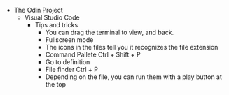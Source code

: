 - The Odin Project
	- Visual Studio Code
		- Tips and tricks
			- You can drag the terminal to view, and back.
			- Fullscreen mode
			- The icons in the files tell you it recognizes the file extension
			- Command Pallete Ctrl + Shift + P
			- Go to definition
			- File finder Ctrl + P
			- Depending on the file, you can run them with a play button at the top